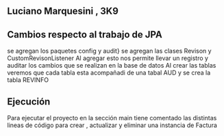 ## Luciano Marquesini , 3K9

## Cambios respecto al trabajo de JPA
 se agregan los paquetes config y audit}
  se agregan las clases Revison y CustomRevisonListener
Al agregar esto nos permite llevar un registro y auditar los cambios que se realizan en la base de datos
Al crear las tablas veremos que cada tabla esta acompañadi de una tabal AUD y se crea la tabla REVINFO


## Ejecución
Para ejecutar el proyecto en la sección main tiene comentado las distintas lineas de código para crear , actualizar y eliminar una instancia de Factura
